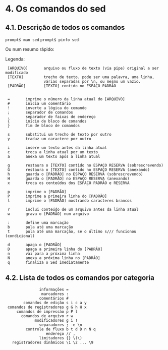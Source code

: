 # 4. Os comandos do sed


## 4.1. Descrição de todos os comandos

`prompt$ man sed`
`prompt$ pinfo sed`

Ou num resumo rápido:

Legenda:

     [ARQUIVO]       arquivo ou fluxo de texto (via pipe) original a ser modificado
     [TEXTO]         trecho de texto. pode ser uma palavra, uma linha,
                     várias separadas por \n, ou mesmo um vazio.
     [PADRÃO]        [TEXTO] contido no ESPAÇO PADRÃO


     =       imprime o número da linha atual do [ARQUIVO]
     #       inicia um comentário
     !       inverte a lógica do comando
     ;       separador de comandos
     ,       separador de faixas de endereço
     {       início de bloco de comandos
     }       fim de bloco de comandos

     s       substitui um trecho de texto por outro
     y       traduz um caractere por outro

     i       insere um texto antes da linha atual
     c       troca a linha atual por um texto
     a       anexa um texto após a linha atual

     g       restaura o [TEXTO] contido no ESPAÇO RESERVA (sobrescrevendo)
     G       restaura o [TEXTO] contido no ESPAÇO RESERVA (anexando)
     h       guarda o [PADRÃO] no ESPAÇO RESERVA (sobrescrevendo)
     H       guarda o [PADRÃO] no ESPAÇO RESERVA (anexando)
     x       troca os conteúdos dos ESPAÇO PADRÃO e RESERVA

     p       imprime o [PADRÃO]
     P       imprime a primeira linha do [PADRÃO]
     l       imprime o [PADRÃO] mostrando caracteres brancos

     r       inclui conteúdo de um arquivo antes da linha atual
     w       grava o [PADRÃO] num arquivo

     :       define uma marcação
     b       pula até uma marcação
     t       pula até uma marcação, se o último s/// funcionou (condicional)

     d       apaga o [PADRÃO]
     D       apaga a primeira linha do [PADRÃO]
     n       vai para a próxima linha
     N       anexa a próxima linha no [PADRÃO]
     q       finaliza o Sed imediatamente

## 4.2. Lista de todos os comandos por categoria

                   informações =
                    marcadores :
                   comentários #
            comandos de edição s i c a y
     comandos de registradores g G h H x
         comandos de impressão p P l
           comandos de arquivo r w
                 modificadores g i !
                   separadores ; -e \n
             controle de fluxo b t d D n N q
                      endereço // ,
                   limitadores {} \(\)
       registradores dinâmicos \1 \2 ... \9
